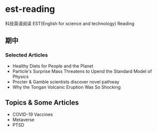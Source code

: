 # est-reading
科技英语阅读 EST(English for science and technology) Reading


## 期中

### Selected Articles
- Healthy Diets for People and the Planet
- Particle's Surprise Mass Threatens to Upend the Standard Model of Physics
- Procter & Gamble scientists discover novel pathway
- Why the Tongan Volcanic Eruption Was So Shocking


## Topics & Some Articles
- COVID-19 Vaccines
- Metaverse
- PTSD


